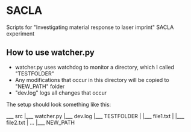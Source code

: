 # SACLA
Scripts for "Investigating material response to laser imprint" SACLA experiment

## How to use watcher.py

- watcher.py uses watchdog to monitor a directory, which I called "TESTFOLDER"
- Any modifications that occur in this directory will be copied to "NEW_PATH" folder
- "dev.log" logs all changes that occur

The setup should look something like this:

 ___ src
    |___ watcher.py
    |___ dev.log
    |___ TESTFOLDER 
    |             |___ file1.txt
    |             |___ file2.txt
    |             ... 
    |___ NEW_PATH
        
    
